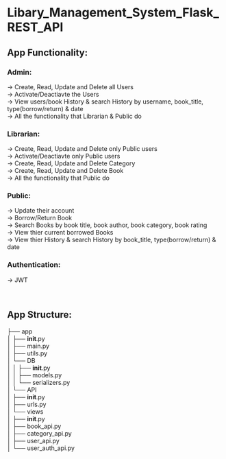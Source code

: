 # Libary_Management_System_Flask_REST_API

## App Functionality:

### Admin:
-> Create, Read, Update and Delete all Users<br/>
-> Activate/Deactiavte the Users<br/>
-> View users/book History & search History by username, book_title, type(borrow/return) & date<br/>
-> All the functionality that Librarian & Public do<br/>

### Librarian:
-> Create, Read, Update and Delete only Public users<br/>
-> Activate/Deactiavte only Public users<br/>
-> Create, Read, Update and Delete Category<br/>
-> Create, Read, Update and Delete Book<br/>
-> All the functionality that Public do<br/>

### Public:
-> Update their account<br/>
-> Borrow/Return Book<br/>
-> Search Books by book title, book author, book category, book rating<br/>
-> View thier current borrowed Books<br/>
-> View thier History & search History by book_title, type(borrow/return) & date<br/>

### Authentication:
-> JWT

<br/>

## App Structure:
├── app<br/>
│	├── __init__.py<br/>
│	├── main.py<br/>
│	├── utils.py<br/>
│	└── DB<br/>
│	│   ├── __init__.py<br/>
│	│   ├── models.py<br/>
│	│   └── serializers.py<br/>
│	└── API<br/>
│		├── __init__.py<br/>
│		├── urls.py<br/>
│		└── views<br/>
│		   	├── __init__.py<br/>
│		   	├── book_api.py<br/>
│		   	├── category_api.py<br/>
│		   	├── user_api.py<br/>
│		   	└── user_auth_api.py<br/>
